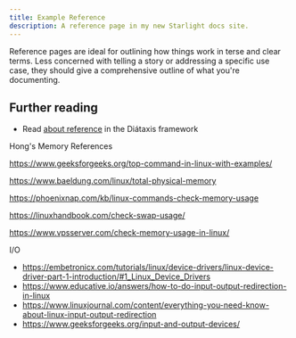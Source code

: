 ```yaml
---
title: Example Reference
description: A reference page in my new Starlight docs site.
---
```





Reference pages are ideal for outlining how things work in terse and clear terms.
Less concerned with telling a story or addressing a specific use case, they should give a comprehensive outline of what you're documenting.

## Further reading

- Read [about reference](https://diataxis.fr/reference/) in the Diátaxis framework

Hong's Memory References

https://www.geeksforgeeks.org/top-command-in-linux-with-examples/

https://www.baeldung.com/linux/total-physical-memory

https://phoenixnap.com/kb/linux-commands-check-memory-usage

https://linuxhandbook.com/check-swap-usage/

https://www.vpsserver.com/check-memory-usage-in-linux/


I/O
- https://embetronicx.com/tutorials/linux/device-drivers/linux-device-driver-part-1-introduction/#1_Linux_Device_Drivers
- https://www.educative.io/answers/how-to-do-input-output-redirection-in-linux
- https://www.linuxjournal.com/content/everything-you-need-know-about-linux-input-output-redirection
- https://www.geeksforgeeks.org/input-and-output-devices/